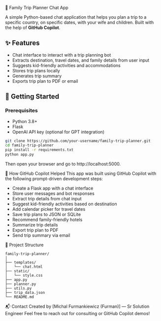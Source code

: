 🧳 Family Trip Planner Chat App

A simple Python-based chat application that helps you plan a trip to a specific country, on specific dates, with your wife and children. Built with the help of **GitHub Copilot**.

## ✨ Features

- Chat interface to interact with a trip planning bot
- Extracts destination, travel dates, and family details from user input
- Suggests kid-friendly activities and accommodations
- Stores trip plans locally
- Generates trip summary
- Exports trip plan to PDF or email

## 🚀 Getting Started

### Prerequisites

- Python 3.8+
- Flask
- OpenAI API key (optional for GPT integration)

```bash
git clone https://github.com/your-username/family-trip-planner.git
cd family-trip-planner
pip install -r requirements.txt
python app.py
```

Then open your browser and go to http://localhost:5000.

🧠 How GitHub Copilot Helped
This app was built using GitHub Copilot with the following prompt-driven development steps:
- Create a Flask app with a chat interface
- Store user messages and bot responses
- Extract trip details from chat input
- Suggest kid-friendly activities based on destination
- Add calendar picker for travel dates
- Save trip plans to JSON or SQLite
- Recommend family-friendly hotels
- Summarize trip details
- Export trip plan to PDF
- Send trip summary via email

📁 Project Structure
```
family-trip-planner/
│
├── templates/
│   └── chat.html
├── static/
│   └── style.css
├── app.py
├── planner.py
├── utils.py
├── trip_data.json
└── README.md
```

📬 Contact
Created by [Michal Furmankiewicz (Furman)] — Sr Solution Engineer
Feel free to reach out for consulting or GitHub Copilot demos!


